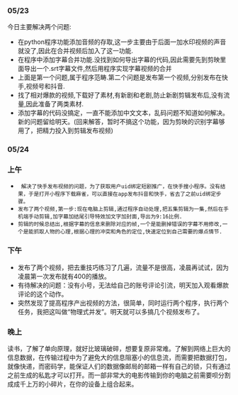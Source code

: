 ### 05/23
今日主要解决两个问题:
  - 在python程序功能添加音频的存取,这一步主要由于后面一加水印视频的声音就没了,因此在合并视频后加入了这一功能.
 - 在程序中添加字幕合并功能.没找到如何导出字幕的代码,因此需要先到剪映里面导出一个.srt字幕文件,然后用程序实现字幕视频的合并
 - 上面是第一个问题,属于程序范畴.第二个问题是发布第一个视频,分别发布在快手,视频号和抖音.
 - 找了相对爆款的视频,下载好了素材,有新剧和老剧,防止新剧剪辑发布后,没有流量,因此准备了两类素材.
 - 添加字幕的代码没搞定，一直不能添加中文文本，乱码问题不知道如何解决。新的问题留给明天。(回来解答，暂时不搞这个功能，因为剪映的识别字幕够用了，把精力投入到剪辑发布视频)

### 05/24
### 上午 
- ` 解决了快手发布视频的问题，为了获取用户uid绑定短剧推广，在快手搜小程序。没有结果，于是打开小程序下载麻雀，可以直接在app发布抖音和快手，省去了之前uid绑定步骤。`
- ` 发布了两个视频,第一步:现在电脑上剪辑,通过程序自动处理,把五集剪辑为一集,然后在手机端手动剪辑,加字幕加结尾引导特效加文字加封面,导出为9:16比例. `
- ` 剪辑的时候总结出,根据字幕的信息来删除对应的帧,一个是能删掉错误的字幕不用修改,一个是能抓取人物的心理,根据心理的冲突和角色的定位,快速定位到自己需要的爆点情节. `
### 下午
-   发布了两个视频，把去重技巧练习了几遍，流量不是很高，凌晨再试试，因为凌晨第一次发布就有400的播放。 
-  有待解决的问题：没有小号，无法给自己的账号评论引流，明天加入观看爆款评论的这个动作。
-  突然发现了提高程序产出视频的方法，很简单，同时运行两个程序，执行两个任务，我把这叫做“物理式并发”。明天就可以多搞几个视频发布了。 
### 晚上
读书，了解了单向原理，就好比玻璃破碎，想要复原非常难。了解到网络上巨大的信息数据，在传输过程中为了避免大的信息阻塞小的信息流，而需要把数据打包，就像快递，而密码学，能保证人们的数据像邮局的邮箱一样有自己的锁，只有通过之前生成的私匙才可以打开。而一部非常大的电影传输到你的电脑之前需要呗分割成成千上万的小碎片，在你的设备上组合起来。


